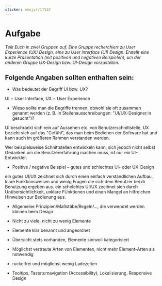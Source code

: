 ```yaml
---
sticker: emoji//1f532
---
```

# Aufgabe 

*Teilt Euch in zwei Gruppen auf. Eine Gruppe recherchiert zu User Experience (UX) Design, eine zu User Interface (UI) Design. Erstellt eine kurze Präsentation (mit positiven und negativen Beispielen), um der anderen Gruppe UX-Design bzw. UI-Design vorzustellen.*

## Folgende Angaben sollten enthalten sein: 

- Was bedeutet der Begriff UI bzw. UX? 

UI = User Interface, UX = User Experience

- Wieso sollte man die Begriffe trennen, obwohl sie oft zusammen genannt werden (z. B. in Stellenausschreibungen: "UI/UX-Designer:in gesucht")? 

UI beschränkt sich rein auf Aussehen etc. von Benutzerschnittstelle, UX bezieht sich auf das "Gefühl", das man beim Bedienen der Software hat und kann auch im größeren Rahmen verstanden werden.

Wer beispielsweise Schnittstellen entwickeln kann, sich jedoch nicht selbst Gedanken um die Benutzererfahrung machen muss, ist nur ein UI-Entwickler.

- Positive / negative Beispiel – gutes und schlechtes UI- oder UX-Design 

ein gutes UI/UX zeichnet sich durch einen einfach verständlichen Aufbau, klare Funktionsweisen und wenig Fragen die sich dem Benutzer bei dr Benutzung ergeben aus.
ein schelchtes UI/UX zecihnet sich durch Unübersichtlichkeit, unklare FUnktionen und einen Mangel an hilfreichen Hinweisen zur Bedienung aus.

- Allgemeine Prinzipien/Maßstäbe/Regeln/..., die verwendet werden können beim Design 

- Nicht zu viele, nicht zu wenig Elemente
- Elemente klar benannt und angeordnet
- Übersicht stets vorhanden, Elemente sinnvoll kategorisiert
- Möglichst vertraute Arten von Elementen, nicht mehr Element-Arten als notwendig
- ruckelfrei und möglichst wenig Ladezeiten
- Tooltips, Tastaturnavigation (Accessibility), Lokalisierung, Responsive Design
